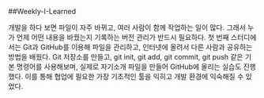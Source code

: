##Weekly-I-Learned

개발을 하다 보면 파일이 자주 바뀌고, 여러 사람이 함께 작업하는 일이 많다. 그래서 누가 언제 어떤 내용을 바꿨는지 기록하는 버전 관리가 반드시 필요하다. 첫 번째 스터디에서는 Git과 GitHub를 이용해 파일을 관리하고, 인터넷에 올려서 다른 사람과 공유하는 방법을 배웠다. Git 저장소를 만들고, git init, git add, git commit, git push 같은 기본 명령어를 사용해보며, 실제로 자기소개 파일을 만들어 GitHub에 올리는 실습도 진행했다. 이를 통해 협업에 필요한 가장 기초적인 툴을 익히고 개발 환경에 익숙해질 수 있었다.
